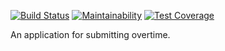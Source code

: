 [![Build Status](https://travis-ci.org/invergent/vla-overtime-api.svg?branch=develop)](https://travis-ci.org/invergent/vla-overtime-api) [![Maintainability](https://api.codeclimate.com/v1/badges/e562258e38a86e62e439/maintainability)](https://codeclimate.com/github/invergent/vla-overtime-api/maintainability) [![Test Coverage](https://api.codeclimate.com/v1/badges/e562258e38a86e62e439/test_coverage)](https://codeclimate.com/github/invergent/vla-overtime-api/test_coverage)

An application for submitting overtime.
